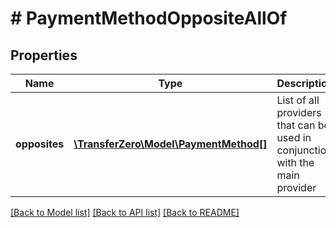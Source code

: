 # # PaymentMethodOppositeAllOf

## Properties

Name | Type | Description | Notes
------------ | ------------- | ------------- | -------------
**opposites** | [**\TransferZero\Model\PaymentMethod[]**](PaymentMethod.md) | List of all providers that can be used in conjunction with the main provider | [optional] 

[[Back to Model list]](../../README.md#documentation-for-models) [[Back to API list]](../../README.md#documentation-for-api-endpoints) [[Back to README]](../../README.md)


